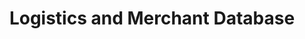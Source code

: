 ---
title: Logistics and Merchant Database
redirect_to: https://docs.google.com/spreadsheets/d/1p934PZgrzMTkSDEQSZZfcEaDvd0-ZzXbsP2h1dtkrs0/edit#gid=479031687
redirect_from: 
  - /LogMerDatabase
  - /logmerdatabase
---